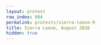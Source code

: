 ```yaml
---
layout: protest
row_index: 804
permalink: protests/sierra-leone-9
title: Sierra Leone, August 2016
hidden: true
---
```


